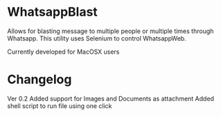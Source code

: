 # WhatsappBlast
Allows for blasting message to multiple people or multiple times through Whatsapp. This utility uses Selenium to control WhatsappWeb.

Currently developed for MacOSX users

# Changelog

Ver 0.2
Added support for Images and Documents as attachment
Added shell script to run file using one click
